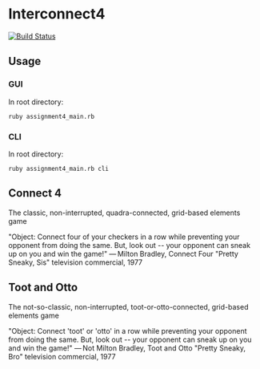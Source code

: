 # Interconnect4

[![Build Status](https://travis-ci.com/ECE421/disconnect-4-hahaha.svg?branch=master)](https://travis-ci.com/ECE421/disconnect-4-hahaha)

## Usage

### GUI
In root directory:
```
ruby assignment4_main.rb
```

### CLI
In root directory:
```
ruby assignment4_main.rb cli
```

## Connect 4
The classic, non-interrupted, quadra-connected, grid-based elements game

"Object: Connect four of your checkers in a row while preventing your opponent from doing the same. But, look out -- your opponent can sneak up on you and win the game!"
— Milton Bradley, Connect Four "Pretty Sneaky, Sis" television commercial, 1977

## Toot and Otto
The not-so-classic, non-interrupted, toot-or-otto-connected, grid-based elements game

"Object: Connect 'toot' or 'otto' in a row while preventing your opponent from doing the same. But, look out -- your opponent can sneak up on you and win the game!"
— Not Milton Bradley, Toot and Otto "Pretty Sneaky, Bro" television commercial, 1977
